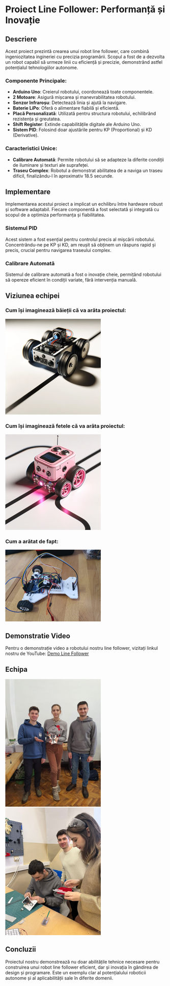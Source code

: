 # Proiect Line Follower: Performanță și Inovație

## Descriere
Acest proiect prezintă crearea unui robot line follower, care combină ingeniozitatea ingineriei cu precizia programării. Scopul a fost de a dezvolta un robot capabil să urmeze linii cu eficiență și precizie, demonstrând astfel potențialul tehnologiilor autonome.

### Componente Principale:
- **Arduino Uno**: Creierul robotului, coordonează toate componentele.
- **2 Motoare**: Asigură mișcarea și manevrabilitatea robotului.
- **Senzor Infraroșu**: Detectează linia și ajută la navigare.
- **Baterie LiPo**: Oferă o alimentare fiabilă și eficientă.
- **Placă Personalizată**: Utilizată pentru structura robotului, echilibrând rezistența și greutatea.
- **Shift Register**: Extinde capabilitățile digitale ale Arduino Uno.
- **Sistem PID**: Folosind doar ajustările pentru KP (Proportional) și KD (Derivative).

### Caracteristici Unice:
- **Calibrare Automată**: Permite robotului să se adapteze la diferite condiții de iluminare și texturi ale suprafeței.
- **Traseu Complex**: Robotul a demonstrat abilitatea de a naviga un traseu dificil, finalizându-l în aproximativ 18.5 secunde.

## Implementare
Implementarea acestui proiect a implicat un echilibru între hardware robust și software adaptabil. Fiecare componentă a fost selectată și integrată cu scopul de a optimiza performanța și fiabilitatea.

### Sistemul PID
Acest sistem a fost esențial pentru controlul precis al mișcării robotului. Concentrându-ne pe KP și KD, am reușit să obținem un răspuns rapid și precis, crucial pentru navigarea traseului complex.

### Calibrare Automată
Sistemul de calibrare automată a fost o inovație cheie, permițând robotului să opereze eficient în condiții variate, fără intervenția manuală.

## Viziunea echipei
### Cum își imaginează băieții că va arăta proiectul:
<img src="designe_boy.png" alt="Line Follower Robot Boys" width="300"/>

### Cum își imaginează fetele că va arăta proiectul:
<img src="designe_girl.png" alt="Line Follower Robot Girl" width="300"/>

### Cum a arătat de fapt:
<img src="setup.jpeg" alt="Line Follower Robot" width="300"/>


## Demonstratie Video
Pentru o demonstrație video a robotului nostru line follower, vizitați linkul nostru de YouTube: [Demo Line Follower](https://youtu.be/7I6eCeHwWuQ)

## Echipa
<img src="team_ph_1.jpeg" alt="Team Photo 1" width="300" height="400"/> <img src="teasm_ph_2.jpeg" alt="Team Photo 2" width="300" height="400"/>
## Concluzii
Proiectul nostru demonstrează nu doar abilitățile tehnice necesare pentru construirea unui robot line follower eficient, dar și inovația în gândirea de design și programare. Este un exemplu clar al potențialului roboticii autonome și al aplicabilității sale în diferite domenii.

